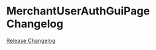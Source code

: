 # MerchantUserAuthGuiPage Changelog

[Release Changelog](https://github.com/spryker/merchant-user-auth-zed-page/releases)
